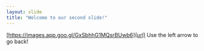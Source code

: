 ```yaml
---
layout: slide
title: "Welcome to our second slide!"
---
```

[https://images.app.goo.gl/GxSbhhG1MQsrBUwb6](url)
Use the left arrow to go back!
